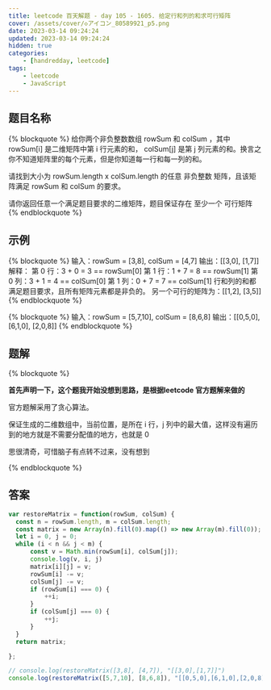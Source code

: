 ```yaml
---
title: leetcode 百天解题 - day 105 - 1605. 给定行和列的和求可行矩阵
cover: /assets/cover/◇アイコン_80589921_p5.png
date: 2023-03-14 09:24:24
updated: 2023-03-14 09:24:24
hidden: true
categories:
    - [handredday, leetcode]
tags:
    - leetcode
    - JavaScript
---
```



## 题目名称

{% blockquote %}
给你两个非负整数数组 rowSum 和 colSum ，其中 rowSum[i] 是二维矩阵中第 i 行元素的和， colSum[j] 是第 j 列元素的和。换言之你不知道矩阵里的每个元素，但是你知道每一行和每一列的和。

请找到大小为 rowSum.length x colSum.length 的任意 非负整数 矩阵，且该矩阵满足 rowSum 和 colSum 的要求。

请你返回任意一个满足题目要求的二维矩阵，题目保证存在 至少一个 可行矩阵
{% endblockquote %}

## 示例

{% blockquote %}
输入：rowSum = [3,8], colSum = [4,7]
输出：[[3,0],
      [1,7]]
解释：
第 0 行：3 + 0 = 3 == rowSum[0]
第 1 行：1 + 7 = 8 == rowSum[1]
第 0 列：3 + 1 = 4 == colSum[0]
第 1 列：0 + 7 = 7 == colSum[1]
行和列的和都满足题目要求，且所有矩阵元素都是非负的。
另一个可行的矩阵为：[[1,2],
                  [3,5]]
{% endblockquote %}

{% blockquote %}
输入：rowSum = [5,7,10], colSum = [8,6,8]
输出：[[0,5,0],
      [6,1,0],
      [2,0,8]]
{% endblockquote %}


## 题解


{% blockquote %}

**首先声明一下，这个题我开始没想到思路，是根据leetcode 官方题解来做的**

官方题解采用了贪心算法。

保证生成的二维数组中，当前位置，是所在 i 行，j 列中的最大值，这样没有遍历到的地方就是不需要分配值的地方，也就是 0

思很清奇，可惜脑子有点转不过来，没有想到

{% endblockquote %}

## 答案

~~~js
var restoreMatrix = function(rowSum, colSum) {
  const n = rowSum.length, m = colSum.length;
  const matrix = new Array(n).fill(0).map(() => new Array(m).fill(0));
  let i = 0, j = 0;
  while (i < n && j < m) {
      const v = Math.min(rowSum[i], colSum[j]);
      console.log(v, i, j)
      matrix[i][j] = v;
      rowSum[i] -= v;
      colSum[j] -= v;
      if (rowSum[i] === 0) {
          ++i;
      }
      if (colSum[j] === 0) {
          ++j;
      }
  }
  return matrix;

};

// console.log(restoreMatrix([3,8], [4,7]), "[[3,0],[1,7]]")
console.log(restoreMatrix([5,7,10], [8,6,8]), "[[0,5,0],[6,1,0],[2,0,8]]")
~~~
